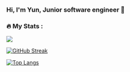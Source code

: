 ### Hi, I'm Yun, Junior software engineer 👋

### :fire: My Stats :

<img src="https://github-readme-stats.vercel.app/api?username=yunwi5&&show_icons=true&title_color=ffffff&icon_color=bb2acf&text_color=daf7dc&bg_color=151515" />

[![GitHub Streak](http://github-readme-streak-stats.herokuapp.com?user=yunwi5&theme=dark&background=000000)](https://git.io/streak-stats)

[![Top Langs](https://github-readme-stats.vercel.app/api/top-langs/?username=yunwi5&layout=compact&theme=vision-friendly-dark)](https://github.com/anuraghazra/github-readme-stats)

<!--
**yunwi5/yunwi5** is a ✨ _special_ ✨ repository because its `README.md` (this file) appears on your GitHub profile.

Here are some ideas to get you started:

- 🔭 I’m currently working on ...
- 🌱 I’m currently learning ...
- 👯 I’m looking to collaborate on ...
- 🤔 I’m looking for help with ...
- 💬 Ask me about ...
- 📫 How to reach me: ...
- 😄 Pronouns: ...
- ⚡ Fun fact: ...
-->
